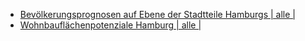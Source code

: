 - [Bevölkerungsprognosen auf Ebene der Stadtteile Hamburgs | alle | ](https://metaver.de/trefferanzeige?docuuid=FE117C31-F018-4A90-88C4-73A770C02777)
- [Wohnbauflächenpotenziale Hamburg | alle |](https://metaver.de/trefferanzeige?docuuid=8223B7BD-D194-4230-B436-1607D3BF3BC5)